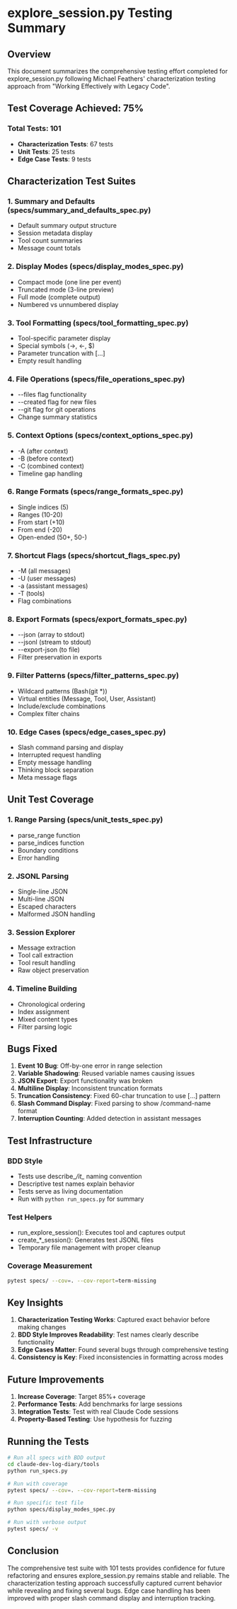 # explore_session.py Testing Summary

## Overview
This document summarizes the comprehensive testing effort completed for explore_session.py following Michael Feathers' characterization testing approach from "Working Effectively with Legacy Code".

## Test Coverage Achieved: 75%

### Total Tests: 101
- **Characterization Tests**: 67 tests
- **Unit Tests**: 25 tests
- **Edge Case Tests**: 9 tests

## Characterization Test Suites

### 1. Summary and Defaults (specs/summary_and_defaults_spec.py)
- Default summary output structure
- Session metadata display
- Tool count summaries
- Message count totals

### 2. Display Modes (specs/display_modes_spec.py)
- Compact mode (one line per event)
- Truncated mode (3-line preview)
- Full mode (complete output)
- Numbered vs unnumbered display

### 3. Tool Formatting (specs/tool_formatting_spec.py)
- Tool-specific parameter display
- Special symbols (→, ←, $)
- Parameter truncation with [...]
- Empty result handling

### 4. File Operations (specs/file_operations_spec.py)
- --files flag functionality
- --created flag for new files
- --git flag for git operations
- Change summary statistics

### 5. Context Options (specs/context_options_spec.py)
- -A (after context)
- -B (before context)
- -C (combined context)
- Timeline gap handling

### 6. Range Formats (specs/range_formats_spec.py)
- Single indices (5)
- Ranges (10-20)
- From start (+10)
- From end (-20)
- Open-ended (50+, 50-)

### 7. Shortcut Flags (specs/shortcut_flags_spec.py)
- -M (all messages)
- -U (user messages)
- -a (assistant messages)
- -T (tools)
- Flag combinations

### 8. Export Formats (specs/export_formats_spec.py)
- --json (array to stdout)
- --jsonl (stream to stdout)
- --export-json (to file)
- Filter preservation in exports

### 9. Filter Patterns (specs/filter_patterns_spec.py)
- Wildcard patterns (Bash(git *))
- Virtual entities (Message, Tool, User, Assistant)
- Include/exclude combinations
- Complex filter chains

### 10. Edge Cases (specs/edge_cases_spec.py)
- Slash command parsing and display
- Interrupted request handling
- Empty message handling
- Thinking block separation
- Meta message flags

## Unit Test Coverage

### 1. Range Parsing (specs/unit_tests_spec.py)
- parse_range function
- parse_indices function
- Boundary conditions
- Error handling

### 2. JSONL Parsing
- Single-line JSON
- Multi-line JSON
- Escaped characters
- Malformed JSON handling

### 3. Session Explorer
- Message extraction
- Tool call extraction
- Tool result handling
- Raw object preservation

### 4. Timeline Building
- Chronological ordering
- Index assignment
- Mixed content types
- Filter parsing logic

## Bugs Fixed

1. **Event 10 Bug**: Off-by-one error in range selection
2. **Variable Shadowing**: Reused variable names causing issues
3. **JSON Export**: Export functionality was broken
4. **Multiline Display**: Inconsistent truncation formats
5. **Truncation Consistency**: Fixed 60-char truncation to use [...] pattern
6. **Slash Command Display**: Fixed parsing to show /command-name format
7. **Interruption Counting**: Added detection in assistant messages

## Test Infrastructure

### BDD Style
- Tests use describe_*/it_* naming convention
- Descriptive test names explain behavior
- Tests serve as living documentation
- Run with `python run_specs.py` for summary

### Test Helpers
- run_explore_session(): Executes tool and captures output
- create_*_session(): Generates test JSONL files
- Temporary file management with proper cleanup

### Coverage Measurement
```bash
pytest specs/ --cov=. --cov-report=term-missing
```

## Key Insights

1. **Characterization Testing Works**: Captured exact behavior before making changes
2. **BDD Style Improves Readability**: Test names clearly describe functionality
3. **Edge Cases Matter**: Found several bugs through comprehensive testing
4. **Consistency is Key**: Fixed inconsistencies in formatting across modes

## Future Improvements

1. **Increase Coverage**: Target 85%+ coverage
2. **Performance Tests**: Add benchmarks for large sessions
3. **Integration Tests**: Test with real Claude Code sessions
4. **Property-Based Testing**: Use hypothesis for fuzzing

## Running the Tests

```bash
# Run all specs with BDD output
cd claude-dev-log-diary/tools
python run_specs.py

# Run with coverage
pytest specs/ --cov=. --cov-report=term-missing

# Run specific test file
python specs/display_modes_spec.py

# Run with verbose output
pytest specs/ -v
```

## Conclusion

The comprehensive test suite with 101 tests provides confidence for future refactoring and ensures explore_session.py remains stable and reliable. The characterization testing approach successfully captured current behavior while revealing and fixing several bugs. Edge case handling has been improved with proper slash command display and interruption tracking.